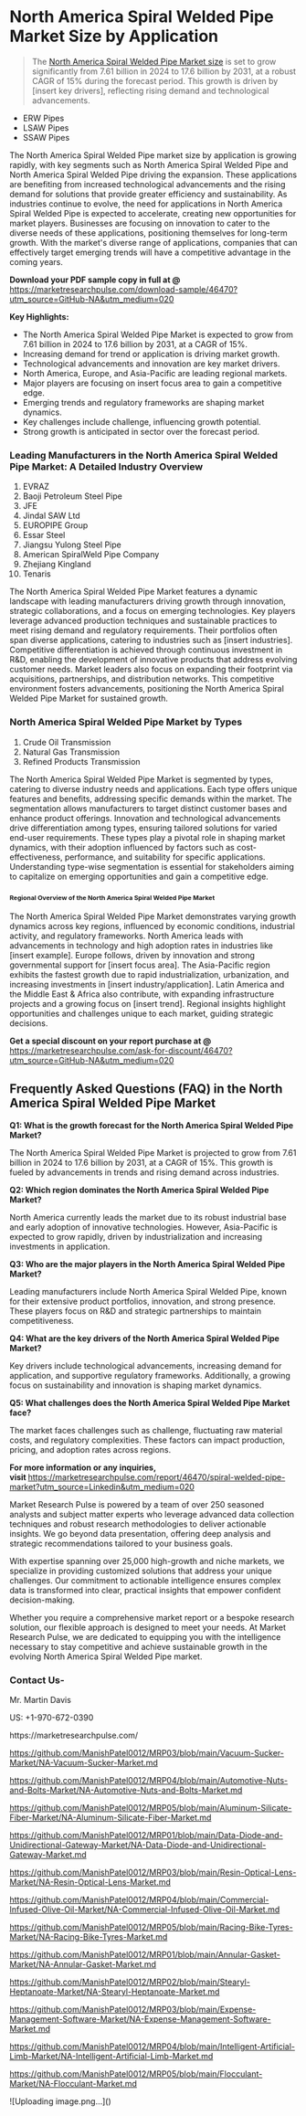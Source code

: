 <h1>North America Spiral Welded Pipe Market&nbsp;Size by Application</h1><blockquote><p>The <a href="https://marketresearchpulse.com/download-sample/46470?utm_source=GitHub-NA&amp;utm_medium=020">North America Spiral Welded Pipe Market size</a> is set to grow significantly from 7.61 billion in 2024 to 17.6 billion by 2031, at a robust CAGR of 15% during the forecast period. This growth is driven by [insert key drivers], reflecting rising demand and technological advancements.</p></blockquote><ul><li>ERW Pipes <li> LSAW Pipes <li> SSAW Pipes</li></ul><p>The North America Spiral Welded Pipe market size by application is growing rapidly, with key segments such as North America Spiral Welded Pipe and North America Spiral Welded Pipe driving the expansion. These applications are benefiting from increased technological advancements and the rising demand for solutions that provide greater efficiency and sustainability. As industries continue to evolve, the need for applications in North America Spiral Welded Pipe is expected to accelerate, creating new opportunities for market players. Businesses are focusing on innovation to cater to the diverse needs of these applications, positioning themselves for long-term growth. With the market's diverse range of applications, companies that can effectively target emerging trends will have a competitive advantage in the coming years.</p><p><strong>Download your PDF sample copy in full at @ </strong><a href="https://marketresearchpulse.com/download-sample/46470?utm_source=GitHub-NA&amp;utm_medium=020">https://marketresearchpulse.com/download-sample/46470?utm_source=GitHub-NA&amp;utm_medium=020</a></p><p><strong>Key Highlights: </strong></p><ul><li>The North America Spiral Welded Pipe Market is expected to grow from 7.61 billion in 2024 to 17.6 billion by 2031, at a CAGR of 15%.</li><li>Increasing demand for trend or application is driving market growth.</li><li>Technological advancements and innovation are key market drivers.</li><li>North America, Europe, and Asia-Pacific are leading regional markets.</li><li>Major players are focusing on insert focus area to gain a competitive edge.</li><li>Emerging trends and regulatory frameworks are shaping market dynamics.</li><li>Key challenges include challenge, influencing growth potential.</li><li>Strong growth is anticipated in sector over the forecast period.</li></ul><h3>Leading Manufacturers in the North America Spiral Welded Pipe Market: A Detailed Industry Overview</h3><ol><li>EVRAZ</li><li>Baoji Petroleum Steel Pipe</li><li>JFE</li><li>Jindal SAW Ltd</li><li>EUROPIPE Group</li><li>Essar Steel</li><li>Jiangsu Yulong Steel Pipe</li><li>American SpiralWeld Pipe Company</li><li>Zhejiang Kingland</li><li>Tenaris</li></ol><div class="flex max-w-full flex-col flex-grow"><div class="min-h-8 text-message flex w-full flex-col items-end gap-2 whitespace-normal break-words [.text-message+&amp;]:mt-5" dir="auto" data-message-author-role="assistant" data-message-id="fd8432e4-4910-450d-b182-61b7bfb0a01f" data-message-model-slug="gpt-4o"><div class="flex w-full flex-col gap-1 empty:hidden first:pt-[3px]"><div class="markdown prose w-full break-words dark:prose-invert light"><p>The North America Spiral Welded Pipe Market features a dynamic landscape with leading manufacturers driving growth through innovation, strategic collaborations, and a focus on emerging technologies. Key players leverage advanced production techniques and sustainable practices to meet rising demand and regulatory requirements. Their portfolios often span diverse applications, catering to industries such as [insert industries]. Competitive differentiation is achieved through continuous investment in R&amp;D, enabling the development of innovative products that address evolving customer needs. Market leaders also focus on expanding their footprint via acquisitions, partnerships, and distribution networks. This competitive environment fosters advancements, positioning the North America Spiral Welded Pipe Market for sustained growth.</p></div></div></div></div><h3>North America Spiral Welded Pipe Market by Types</h3><ol><li>Crude Oil Transmission <li> Natural Gas Transmission <li> Refined Products Transmission</li></ol><div class="flex max-w-full flex-col flex-grow"><div class="min-h-8 text-message flex w-full flex-col items-end gap-2 whitespace-normal break-words [.text-message+&amp;]:mt-5" dir="auto" data-message-author-role="assistant" data-message-id="084470be-0bb7-4664-bddf-5156b4f41249" data-message-model-slug="gpt-4o-mini"><div class="flex w-full flex-col gap-1 empty:hidden first:pt-[3px]"><div class="markdown prose w-full break-words dark:prose-invert light"><p>The North America Spiral Welded Pipe Market is segmented by types, catering to diverse industry needs and applications. Each type offers unique features and benefits, addressing specific demands within the market. The segmentation allows manufacturers to target distinct customer bases and enhance product offerings. Innovation and technological advancements drive differentiation among types, ensuring tailored solutions for varied end-user requirements. These types play a pivotal role in shaping market dynamics, with their adoption influenced by factors such as cost-effectiveness, performance, and suitability for specific applications. Understanding type-wise segmentation is essential for stakeholders aiming to capitalize on emerging opportunities and gain a competitive edge.</p></div></div></div></div><h3><span style="font-size: 11px;">Regional Overview of the North America Spiral Welded Pipe Market</span></h3><div class="flex max-w-full flex-col flex-grow"><div class="min-h-8 text-message flex w-full flex-col items-end gap-2 whitespace-normal break-words [.text-message+&amp;]:mt-5" dir="auto" data-message-author-role="assistant" data-message-id="e9038762-ce64-4e30-91c9-9bd413514231" data-message-model-slug="gpt-4o-mini"><div class="flex w-full flex-col gap-1 empty:hidden first:pt-[3px]"><div class="markdown prose w-full break-words dark:prose-invert light"><p>The North America Spiral Welded Pipe Market demonstrates varying growth dynamics across key regions, influenced by economic conditions, industrial activity, and regulatory frameworks. North America leads with advancements in technology and high adoption rates in industries like [insert example]. Europe follows, driven by innovation and strong governmental support for [insert focus area]. The Asia-Pacific region exhibits the fastest growth due to rapid industrialization, urbanization, and increasing investments in [insert industry/application]. Latin America and the Middle East &amp; Africa also contribute, with expanding infrastructure projects and a growing focus on [insert trend]. Regional insights highlight opportunities and challenges unique to each market, guiding strategic decisions.</p></div></div></div></div><p><strong>Get a special discount on your report purchase at @ </strong><a href="https://marketresearchpulse.com/ask-for-discount/46470?utm_source=GitHub-NA&amp;utm_medium=020">https://marketresearchpulse.com/ask-for-discount/46470?utm_source=GitHub-NA&amp;utm_medium=020</a></p><h2>Frequently Asked Questions (FAQ) in the North America Spiral Welded Pipe Market</h2><p><strong>Q1: What is the growth forecast for the North America Spiral Welded Pipe Market?</strong></p><p>The North America Spiral Welded Pipe Market is projected to grow from 7.61 billion in 2024 to 17.6 billion by 2031, at a CAGR of 15%. This growth is fueled by advancements in trends and rising demand across industries.</p><p><strong>Q2: Which region dominates the North America Spiral Welded Pipe Market?</strong></p><p>North America currently leads the market due to its robust industrial base and early adoption of innovative technologies. However, Asia-Pacific is expected to grow rapidly, driven by industrialization and increasing investments in application.</p><p><strong>Q3: Who are the major players in the North America Spiral Welded Pipe Market?</strong></p><p>Leading manufacturers include North America Spiral Welded Pipe, known for their extensive product portfolios, innovation, and strong presence. These players focus on R&amp;D and strategic partnerships to maintain competitiveness.</p><p><strong>Q4: What are the key drivers of the North America Spiral Welded Pipe Market?</strong></p><p>Key drivers include technological advancements, increasing demand for application, and supportive regulatory frameworks. Additionally, a growing focus on sustainability and innovation is shaping market dynamics.</p><p><strong>Q5: What challenges does the North America Spiral Welded Pipe Market face?</strong></p><p>The market faces challenges such as challenge, fluctuating raw material costs, and regulatory complexities. These factors can impact production, pricing, and adoption rates across regions.</p><p><strong>For more information or any inquiries, visit&nbsp;</strong><a href="https://marketresearchpulse.com/report/46470/spiral-welded-pipe-market?utm_source=Linkedin&utm_medium=020">https://marketresearchpulse.com/report/46470/spiral-welded-pipe-market?utm_source=Linkedin&utm_medium=020</a></p><p>Market Research Pulse is powered by a team of over 250 seasoned analysts and subject matter experts who leverage advanced data collection techniques and robust research methodologies to deliver actionable insights. We go beyond data presentation, offering deep analysis and strategic recommendations tailored to your business goals.</p><p>With expertise spanning over 25,000 high-growth and niche markets, we specialize in providing customized solutions that address your unique challenges. Our commitment to actionable intelligence ensures complex data is transformed into clear, practical insights that empower confident decision-making.</p><p>Whether you require a comprehensive market report or a bespoke research solution, our flexible approach is designed to meet your needs. At Market Research Pulse, we are dedicated to equipping you with the intelligence necessary to stay competitive and achieve sustainable growth in the evolving North America Spiral Welded Pipe market.</p><h3><strong>Contact Us-</strong></h3><p>Mr. Martin Davis</p><p>US: +1-970-672-0390</p><p>https://marketresearchpulse.com/</p><p><a href="https://github.com/ManishPatel0012/MRP03/blob/main/Vacuum-Sucker-Market/NA-Vacuum-Sucker-Market.md">https://github.com/ManishPatel0012/MRP03/blob/main/Vacuum-Sucker-Market/NA-Vacuum-Sucker-Market.md</a></p><p><a href="https://github.com/ManishPatel0012/MRP04/blob/main/Automotive-Nuts-and-Bolts-Market/NA-Automotive-Nuts-and-Bolts-Market.md">https://github.com/ManishPatel0012/MRP04/blob/main/Automotive-Nuts-and-Bolts-Market/NA-Automotive-Nuts-and-Bolts-Market.md</a></p><p><a href="https://github.com/ManishPatel0012/MRP05/blob/main/Aluminum-Silicate-Fiber-Market/NA-Aluminum-Silicate-Fiber-Market.md">https://github.com/ManishPatel0012/MRP05/blob/main/Aluminum-Silicate-Fiber-Market/NA-Aluminum-Silicate-Fiber-Market.md</a></p><p><a href="https://github.com/ManishPatel0012/MRP01/blob/main/Data-Diode-and-Unidirectional-Gateway-Market/NA-Data-Diode-and-Unidirectional-Gateway-Market.md">https://github.com/ManishPatel0012/MRP01/blob/main/Data-Diode-and-Unidirectional-Gateway-Market/NA-Data-Diode-and-Unidirectional-Gateway-Market.md</a></p><p><a href="https://github.com/ManishPatel0012/MRP03/blob/main/Resin-Optical-Lens-Market/NA-Resin-Optical-Lens-Market.md">https://github.com/ManishPatel0012/MRP03/blob/main/Resin-Optical-Lens-Market/NA-Resin-Optical-Lens-Market.md</a></p><p><a href="https://github.com/ManishPatel0012/MRP04/blob/main/Commercial-Infused-Olive-Oil-Market/NA-Commercial-Infused-Olive-Oil-Market.md">https://github.com/ManishPatel0012/MRP04/blob/main/Commercial-Infused-Olive-Oil-Market/NA-Commercial-Infused-Olive-Oil-Market.md</a></p><p><a href="https://github.com/ManishPatel0012/MRP05/blob/main/Racing-Bike-Tyres-Market/NA-Racing-Bike-Tyres-Market.md">https://github.com/ManishPatel0012/MRP05/blob/main/Racing-Bike-Tyres-Market/NA-Racing-Bike-Tyres-Market.md</a></p><p><a href="https://github.com/ManishPatel0012/MRP01/blob/main/Annular-Gasket-Market/NA-Annular-Gasket-Market.md">https://github.com/ManishPatel0012/MRP01/blob/main/Annular-Gasket-Market/NA-Annular-Gasket-Market.md</a></p><p><a href="https://github.com/ManishPatel0012/MRP02/blob/main/Stearyl-Heptanoate-Market/NA-Stearyl-Heptanoate-Market.md">https://github.com/ManishPatel0012/MRP02/blob/main/Stearyl-Heptanoate-Market/NA-Stearyl-Heptanoate-Market.md</a></p><p><a href="https://github.com/ManishPatel0012/MRP03/blob/main/Expense-Management-Software-Market/NA-Expense-Management-Software-Market.md">https://github.com/ManishPatel0012/MRP03/blob/main/Expense-Management-Software-Market/NA-Expense-Management-Software-Market.md</a></p><p><a href="https://github.com/ManishPatel0012/MRP04/blob/main/Intelligent-Artificial-Limb-Market/NA-Intelligent-Artificial-Limb-Market.md">https://github.com/ManishPatel0012/MRP04/blob/main/Intelligent-Artificial-Limb-Market/NA-Intelligent-Artificial-Limb-Market.md</a></p><p><a href="https://github.com/ManishPatel0012/MRP05/blob/main/Flocculant-Market/NA-Flocculant-Market.md">https://github.com/ManishPatel0012/MRP05/blob/main/Flocculant-Market/NA-Flocculant-Market.md</a></p>
![Uploading image.png…]()

